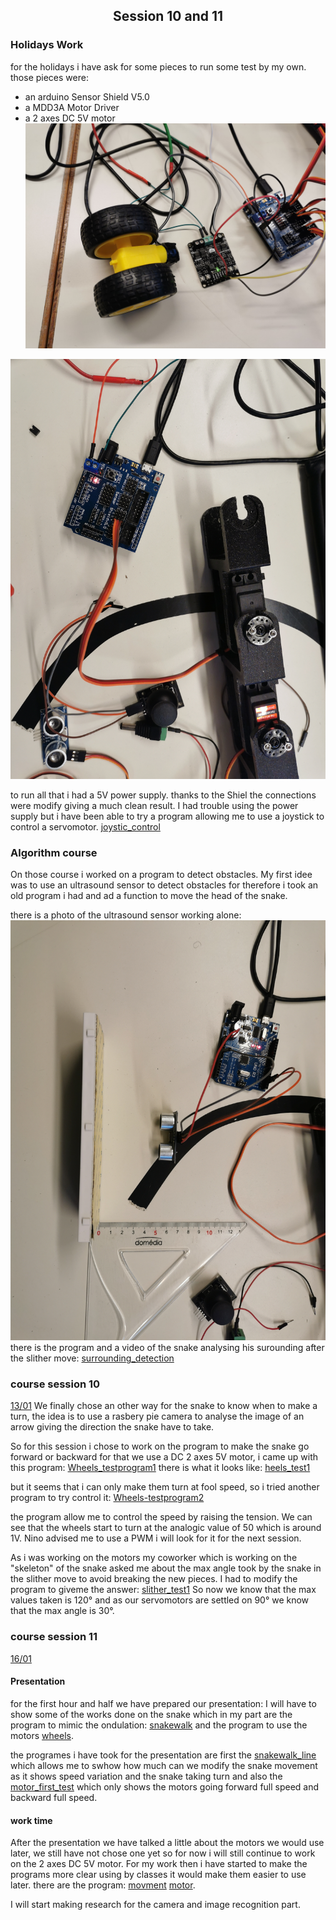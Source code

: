 ## <p align=center> Session 10 and 11


### Holidays Work
for the holidays i have ask for some pieces to run some test by my own.
those pieces were:
- an arduino Sensor Shield V5.0
-  a MDD3A Motor Driver
-  a 2 axes DC 5V motor
![wheels_and_MDD3A](https://github.com/YOUSSNDR/PolySnake/blob/df2c1382a202e414176d68fe3e251ddcb0f33a08/Rapports/Soufiani%20Younousse/images%20younousse/roue%20et%20MDD3A.jpg)

![card_and_Shield](https://github.com/YOUSSNDR/PolySnake/blob/df2c1382a202e414176d68fe3e251ddcb0f33a08/Rapports/Soufiani%20Younousse/images%20younousse/carte%20et%20Shield.jpg)

to run all that i had a 5V power supply.
thanks to the Shiel the connections were modify giving a much clean result. I had trouble using the power supply but i have been able to try a program allowing me to use a joystick to control a servomotor.
[joystic_control](https://github.com/YOUSSNDR/PolySnake/blob/df2c1382a202e414176d68fe3e251ddcb0f33a08/programmes/servomoteurs/test%20controle%20par%20analogue/test%20controle%20par%20analogue.ino)

### Algorithm course
On those course i worked on a program to detect obstacles.
My first idee was to use an ultrasound sensor to detect obstacles for therefore i took an old program i had and ad a function to move the head of the snake.

there is a photo of the ultrasound sensor working alone:
![Ultrasound_sensor](https://github.com/YOUSSNDR/PolySnake/blob/df2c1382a202e414176d68fe3e251ddcb0f33a08/Rapports/Soufiani%20Younousse/images%20younousse/capteur%20a%20ultrason1.jpg)
there is the program and a video of the snake analysing his surounding after the slither move:
[surrounding_detection](https://drive.google.com/file/d/1-J1L_gpx6d5yrn2LekHKFwAyNEZ4aanV/view?usp=share_link)

### course session 10
<ins>13/01</ins>
We finally chose an other way for the snake to know when to make a turn, the idea is to use a rasbery pie camera to analyse the image of an arrow giving the direction the snake have to take.

So for this session i chose to work on the program to make the snake go forward or backward for that we use a DC 2 axes 5V motor, i came up with this program:
[Wheels_testprogram1](https://github.com/YOUSSNDR/PolySnake/blob/df2c1382a202e414176d68fe3e251ddcb0f33a08/programmes/Roues/premier%20test/premier%20test.ino)
there is what it looks like:
[heels_test1](https://drive.google.com/file/d/1kCXxd9m7_tPdRNpz16n7oTgrz3TyLUi4/view?usp=share_link)

but it seems that i can only make them turn at fool speed, so i tried another program to try control it:
[Wheels-testprogram2](https://github.com/YOUSSNDR/PolySnake/blob/df2c1382a202e414176d68fe3e251ddcb0f33a08/programmes/Roues/2nd%20test/2nd%20test.ino)

the program allow me to control the speed by raising the tension. We can see that the wheels start to turn at the analogic value of 50 which is around 1V. Nino advised me to use a PWM i will look for it for the next session.

As i was working on the motors my coworker which is working on the "skeleton" of the snake asked me about the max angle took by the snake in the slither move to avoid breaking the new pieces. I had to modify the program to giveme the answer:
[slither_test1](https://github.com/YOUSSNDR/PolySnake/blob/df2c1382a202e414176d68fe3e251ddcb0f33a08/programmes/test/test%20angle%20maxi/test%20angle%20maxi.ino)
So now we know that the max values taken is 120° and as our servomotors are settled on 90° we know that the max angle is 30°.

### course session 11 
<ins>16/01</ins>

#### Presentation
for the first hour and half we have prepared our presentation: I will have to show some of the works done on the snake which in my part are the program to mimic the ondulation: [snakewalk](https://github.com/YOUSSNDR/PolySnake/blob/6e268a2a5f81da5a7a2917bf6dcddee0256f1d06/programmes/servomoteurs/D%C3%A9placement/snakewalkV5.0.0/snakewalkV5.0.0.ino)
and the program to use the motors [wheels](https://github.com/YOUSSNDR/PolySnake/blob/6e268a2a5f81da5a7a2917bf6dcddee0256f1d06/programmes/Roues/premier%20test/premier%20test.ino).

the programes i have took for the presentation are first the [snakewalk_line](https://github.com/YOUSSNDR/PolySnake/blob/6e268a2a5f81da5a7a2917bf6dcddee0256f1d06/programmes/servomoteurs/D%C3%A9placement/transition%20sw-line/transition%20sw-line.ino) which allows me to swhow how much can we modify the snake movement as it shows speed variation and the snake taking turn and also the [motor_first_test](https://github.com/YOUSSNDR/PolySnake/blob/df2c1382a202e414176d68fe3e251ddcb0f33a08/programmes/Roues/premier%20test/premier%20test.ino) which only shows the motors going forward full speed and backward full speed.

#### work time

After the presentation we have talked a little about the motors we would use later, we still have not chose one yet so for now i will still continue to work on the 2 axes DC 5V motor.
For my work then i have started to make the programs more clear using by classes it would make them easier to use later.
there are the program:
[movment](https://github.com/YOUSSNDR/PolySnake/tree/main/programmes/Classes/mouvement)
[motor](https://github.com/YOUSSNDR/PolySnake/tree/main/programmes/Classes/moteurs).

I will start making research for the camera and image recognition part. 
